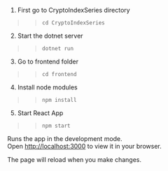 1) First go to CryptoIndexSeries directory

>>`cd CryptoIndexSeries`

2) Start the dotnet server

>>`dotnet run`

3) Go to frontend folder

>>`cd frontend`

4) Install node modules

>>`npm install`

5) Start React App

>>`npm start`

Runs the app in the development mode.\
Open [http://localhost:3000](http://localhost:3000) to view it in your browser.

The page will reload when you make changes.
